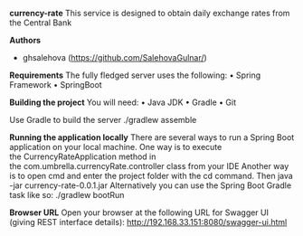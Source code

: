 **currency-rate**
This service is designed to obtain daily exchange rates from the Central Bank

 **Authors**
- ghsalehova (https://github.com/SalehovaGulnar/) 

**Requirements**
The fully fledged server uses the following:
• Spring Framework
• SpringBoot

**Building the project**
You will need:
• Java JDK 
• Gradle
• Git

Use Gradle to build the server ./gradlew assemble

**Running the application locally**
There are several ways to run a Spring Boot application on your local machine. 
One way is to execute the CurrencyRateApplication method in the com.umbrella.currencyRate.controller class from your IDE
Another way is to open cmd and enter the project folder with the cd command. Then java -jar currency-rate-0.0.1.jar
Alternatively you can use the Spring Boot Gradle task like so: ./gradlew bootRun

**Browser URL**
Open your browser at the following URL for Swagger UI (giving REST interface details):
http://192.168.33.151:8080/swagger-ui.html

